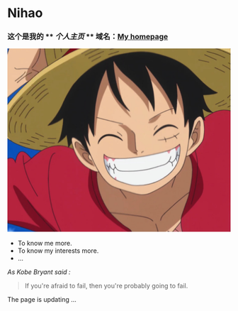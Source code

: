 # Nihao
### 这个是我的 ** _个人主页_ ** 域名：[My homepage](https://fchen24.github.io)

![smile^ ^](images/welcome.jpg)

* To know me more.
* To know my interests more.
* ...

*As Kobe Bryant said :* 
> If you're afraid to fail, 
> then you're probably going to fail.

The page is updating ...
